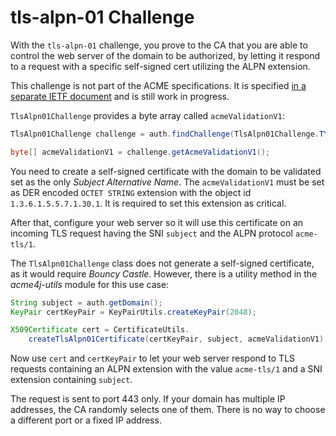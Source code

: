 # tls-alpn-01 Challenge

With the `tls-alpn-01` challenge, you prove to the CA that you are able to control the web server of the domain to be authorized, by letting it respond to a request with a specific self-signed cert utilizing the ALPN extension.

<div class="alert alert-info" role="alert">

This challenge is not part of the ACME specifications. It is specified [in a separate IETF document](https://tools.ietf.org/html/draft-shoemaker-acme-tls-alpn-00) and is still work in progress.
</div>

`TlsAlpn01Challenge` provides a byte array called `acmeValidationV1`:

```java
TlsAlpn01Challenge challenge = auth.findChallenge(TlsAlpn01Challenge.TYPE);

byte[] acmeValidationV1 = challenge.getAcmeValidationV1();
```

You need to create a self-signed certificate with the domain to be validated set as the only _Subject Alternative Name_. The `acmeValidationV1` must be set as DER encoded `OCTET STRING` extension with the object id `1.3.6.1.5.5.7.1.30.1`. It is required to set this extension as critical.

After that, configure your web server so it will use this certificate on an incoming TLS request having the SNI `subject` and the ALPN protocol `acme-tls/1`.

The `TlsAlpn01Challenge` class does not generate a self-signed certificate, as it would require _Bouncy Castle_. However, there is a utility method in the _acme4j-utils_ module for this use case:

```java
String subject = auth.getDomain();
KeyPair certKeyPair = KeyPairUtils.createKeyPair(2048);

X509Certificate cert = CertificateUtils.
    createTlsAlpn01Certificate(certKeyPair, subject, acmeValidationV1);
```

Now use `cert` and `certKeyPair` to let your web server respond to TLS requests containing an ALPN extension with the value `acme-tls/1` and a SNI extension containing `subject`.

<div class="alert alert-info" role="alert">
The request is sent to port 443 only. If your domain has multiple IP addresses, the CA randomly selects one of them. There is no way to choose a different port or a fixed IP address.
</div>
